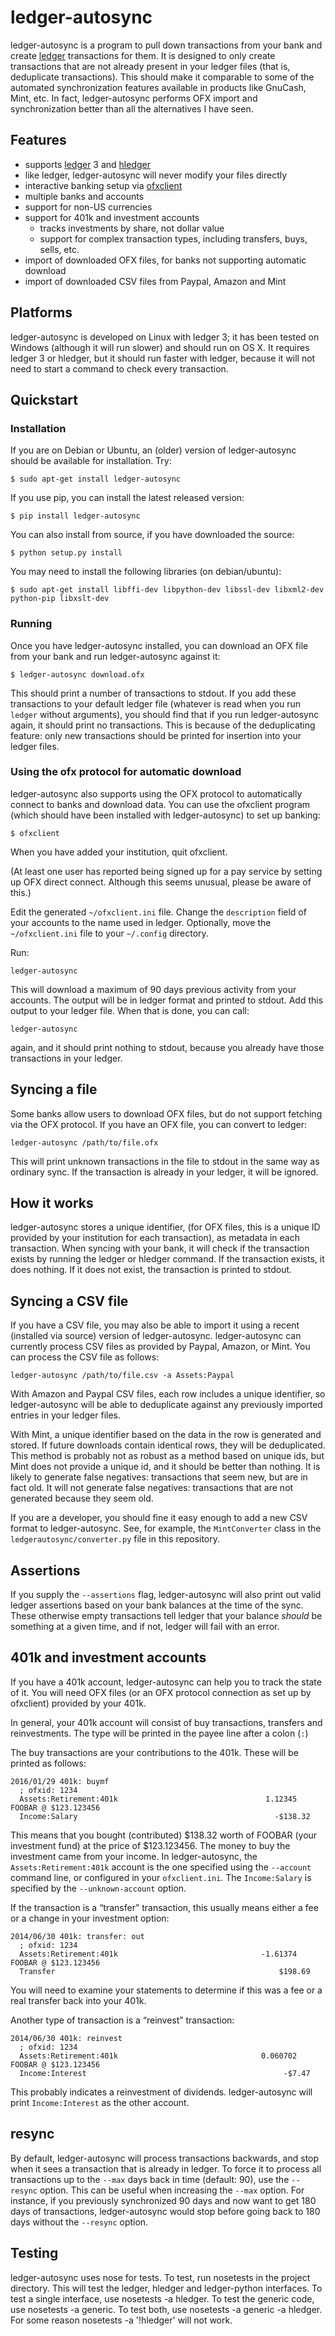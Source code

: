 # ledger-autosync

ledger-autosync is a program to pull down transactions from your bank and create
[ledger](http://ledger-cli.org/) transactions for them. It is designed to only
create transactions that are not already present in your ledger files (that is,
deduplicate transactions). This should make it comparable to some of the
automated synchronization features available in products like GnuCash, Mint,
etc. In fact, ledger-autosync performs OFX import and synchronization better
than all the alternatives I have seen.

## Features

-   supports [ledger](http://ledger-cli.org/) 3 and
    [hledger](http://hledger.org/)
-   like ledger, ledger-autosync will never modify your files directly
-   interactive banking setup via
    [ofxclient](https://github.com/captin411/ofxclient)
-   multiple banks and accounts
-   support for non-US currencies
-   support for 401k and investment accounts
    -   tracks investments by share, not dollar value
    -   support for complex transaction types, including transfers, buys, sells,
        etc.
-   import of downloaded OFX files, for banks not supporting automatic
    download
-   import of downloaded CSV files from Paypal, Amazon and Mint

## Platforms

ledger-autosync is developed on Linux with ledger 3; it has been tested
on Windows (although it will run slower) and should run on OS X. It
requires ledger 3 or hledger, but it should run faster with ledger,
because it will not need to start a command to check every transaction.

## Quickstart

### Installation

If you are on Debian or Ubuntu, an (older) version of ledger-autosync should be
available for installation. Try:

    $ sudo apt-get install ledger-autosync

If you use pip, you can install the latest released version:

    $ pip install ledger-autosync

You can also install from source, if you have downloaded the source:

    $ python setup.py install

You may need to install the following libraries (on debian/ubuntu):

    $ sudo apt-get install libffi-dev libpython-dev libssl-dev libxml2-dev python-pip libxslt-dev

### Running

Once you have ledger-autosync installed, you can download an OFX file from your
bank and run ledger-autosync against it:

    $ ledger-autosync download.ofx

This should print a number of transactions to stdout. If you add these
transactions to your default ledger file (whatever is read when you run `ledger`
without arguments), you should find that if you run ledger-autosync again, it
should print no transactions. This is because of the deduplicating feature: only
new transactions should be printed for insertion into your ledger files.

### Using the ofx protocol for automatic download

ledger-autosync also supports using the OFX protocol to automatically connect to
banks and download data. You can use the ofxclient program (which should have
been installed with ledger-autosync) to set up banking:

    $ ofxclient

When you have added your institution, quit ofxclient.

(At least one user has reported being signed up for a pay service by
setting up OFX direct connect. Although this seems unusual, please be
aware of this.)

Edit the generated `~/ofxclient.ini` file. Change the `description`
field of your accounts to the name used in ledger. Optionally, move the
`~/ofxclient.ini` file to your `~/.config` directory.

Run:

    ledger-autosync

This will download a maximum of 90 days previous activity from your
accounts. The output will be in ledger format and printed to stdout. Add
this output to your ledger file. When that is done, you can call:

    ledger-autosync

again, and it should print nothing to stdout, because you already have
those transactions in your ledger.

## Syncing a file

Some banks allow users to download OFX files, but do not support
fetching via the OFX protocol. If you have an OFX file, you can convert
to ledger:

    ledger-autosync /path/to/file.ofx

This will print unknown transactions in the file to stdout in the same
way as ordinary sync. If the transaction is already in your ledger, it
will be ignored.

## How it works

ledger-autosync stores a unique identifier, (for OFX files, this is a unique ID
provided by your institution for each transaction), as metadata in each
transaction. When syncing with your bank, it will check if the transaction
exists by running the ledger or hledger command. If the transaction exists, it
does nothing. If it does not exist, the transaction is printed to stdout.

## Syncing a CSV file

If you have a CSV file, you may also be able to import it using a recent
(installed via source) version of ledger-autosync. ledger-autosync can currently
process CSV files as provided by Paypal, Amazon, or Mint. You can process the
CSV file as follows:

    ledger-autosync /path/to/file.csv -a Assets:Paypal

With Amazon and Paypal CSV files, each row includes a unique identifier, so
ledger-autosync will be able to deduplicate against any previously imported
entries in your ledger files.

With Mint, a unique identifier based on the data in the row is generated and
stored. If future downloads contain identical rows, they will be deduplicated.
This method is probably not as robust as a method based on unique ids, but Mint
does not provide a unique id, and it should be better than nothing. It is likely
to generate false negatives: transactions that seem new, but are in fact old. It
will not generate false negatives: transactions that are not generated because
they seem old.

If you are a developer, you should fine it easy enough to add a new CSV format
to ledger-autosync. See, for example, the `MintConverter` class in the
`ledgerautosync/converter.py` file in this repository.

## Assertions

If you supply the `--assertions` flag, ledger-autosync will also print
out valid ledger assertions based on your bank balances at the time of
the sync. These otherwise empty transactions tell ledger that your
balance *should* be something at a given time, and if not, ledger will
fail with an error.

## 401k and investment accounts

If you have a 401k account, ledger-autosync can help you to track the state of
it. You will need OFX files (or an OFX protocol connection as set up by
ofxclient) provided by your 401k.

In general, your 401k account will consist of buy transactions, transfers and
reinvestments. The type will be printed in the payee line after a colon (`:`)

The buy transactions are your contributions to the 401k. These will be printed
as follows:

```
2016/01/29 401k: buymf
  ; ofxid: 1234
  Assets:Retirement:401k                                 1.12345 FOOBAR @ $123.123456
  Income:Salary                                            -$138.32
```

This means that you bought (contributed) $138.32 worth of FOOBAR (your
investment fund) at the price of $123.123456. The money to buy the investment
came from your income. In ledger-autosync, the `Assets:Retirement:401k` account
is the one specified using the `--account` command line, or configured in your
`ofxclient.ini`. The `Income:Salary` is specified by the `--unknown-account`
option.

If the transaction is a “transfer” transaction, this usually means either a fee
or a change in your investment option:

```
2014/06/30 401k: transfer: out
  ; ofxid: 1234
  Assets:Retirement:401k                                -1.61374 FOOBAR @ $123.123456
  Transfer                                                  $198.69
```

You will need to examine your statements to determine if this was a fee or a
real transfer back into your 401k.

Another type of transaction is a “reinvest” transaction:

```
2014/06/30 401k: reinvest
  ; ofxid: 1234
  Assets:Retirement:401k                                0.060702 FOOBAR @ $123.123456
  Income:Interest                                            -$7.47
```

This probably indicates a reinvestment of dividends. ledger-autosync will print
`Income:Interest` as the other account.

## resync

By default, ledger-autosync will process transactions backwards, and
stop when it sees a transaction that is already in ledger. To force it
to process all transactions up to the `--max` days back in time
(default: 90), use the `--resync` option. This can be useful when
increasing the `--max` option. For instance, if you previously
synchronized 90 days and now want to get 180 days of transactions,
ledger-autosync would stop before going back to 180 days without the
`--resync` option.

## Testing

ledger-autosync uses nose for tests. To test, run nosetests in the
project directory. This will test the ledger, hledger and ledger-python
interfaces. To test a single interface, use nosetests -a
hledger. To test the generic code, use nosetests -a generic. To test
both, use nosetests -a generic -a hledger. For some reason
nosetests -a '!hledger' will not work.
